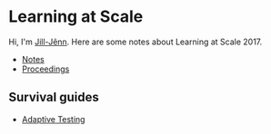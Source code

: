 # Learning at Scale

Hi, I'm [Jill-Jênn](https://jilljenn.github.io). Here are some notes about Learning at Scale 2017.

- [Notes](/las2017/notes)
- [Proceedings](http://dl.acm.org/citation.cfm?id=3051457&preflayout=flat)

## Survival guides

- [Adaptive Testing](/las2017/adaptive-testing)
